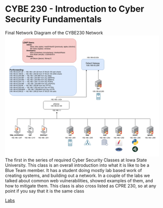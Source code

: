 # CYBE 230 - Introduction to Cyber Security Fundamentals

Final Network Diagram of the CYBE230 Network\
![Diagram](CPRE230Diagram.png)\
The first in the series of required Cyber Security Classes at Iowa State University. This class is an overall introduction into what it is like to be a Blue Team member. It has a student doing mostly lab based work of creating systems, and building out a network. In a couple of the labs we talked about common web vulnerabilities, showed examples of them, and how to mitigate them. This class is also cross listed as CPRE 230, so at any point if you say that it is the same class

[Labs](Labs/index.md)
